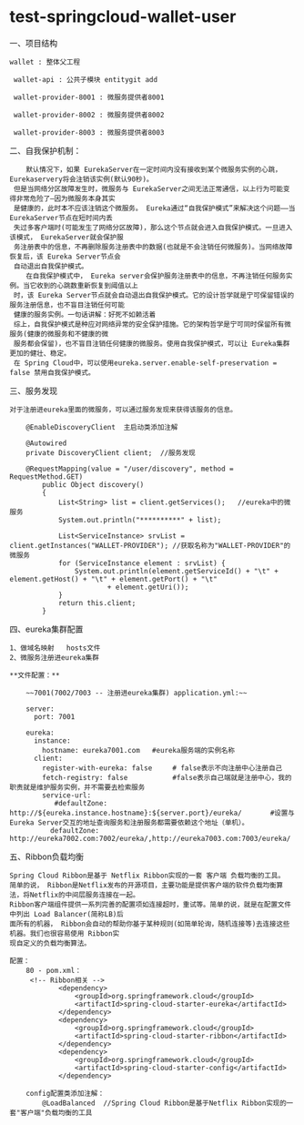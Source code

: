 # test-springcloud-wallet-user

一、项目结构

    wallet : 整体父工程

     wallet-api : 公共子模块 entitygit add 

     wallet-provider-8001 : 微服务提供者8001

     wallet-provider-8002 : 微服务提供者8002

     wallet-provider-8003 : 微服务提供者8003
    
二、自我保护机制：

        默认情况下，如果 EurekaServer在一定时间内没有接收到某个微服务实例的心跳， Eurekaservery将会注销该实例(默认90秒)。
     但是当网络分区故障发生时，微服务与 EurekaServer之间无法正常通信，以上行为可能变得非常危险了—因为微服务本身其实
     是健康的，此时本不应该注销这个微服务。 Eureka通过“自我保护模式”来解决这个问题——当 EurekaServer节点在短时间内丢
     失过多客户端时(可能发生了网络分区故障)，那么这个节点就会进入自我保护模式。一旦进入该模式， EurekaServer就会保护服
     务注册表中的信息，不再删除服务注册表中的数据(也就是不会注销任何微服务)。当网络故障恢复后，该 Eureka Server节点会
     自动退出自我保护模式。
        在自我保护模式中， Eureka server会保护服务注册表中的信息，不再注销任何服务实例。当它收到的心跳数重新恢复到阈值以上
     时，该 Eureka Server节点就会自动退出自我保护模式。它的设计哲学就是宁可保留错误的服务注册信息，也不盲目注销任何可能
     健康的服务实例。一句话讲解：好死不如赖活着
     综上，自我保护模式是种应对网络异常的安全保护措施。它的架构哲学是宁可同时保留所有微服务(健康的微服务和不健康的微
     服务都会保留)，也不盲目注销任何健康的微服务。使用自我保护模式，可以让 Eureka集群更加的健壮、稳定。
     在 Spring Cloud中，可以使用eureka.server.enable-self-preservation = false 禁用自我保护模式。

三、服务发现

    对于注册进eureka里面的微服务，可以通过服务发现来获得该服务的信息。
    
        @EnableDiscoveryClient  主启动类添加注解
    
        @Autowired
        private DiscoveryClient client;  //服务发现
        
        @RequestMapping(value = "/user/discovery", method = RequestMethod.GET)
            public Object discovery()
            {
                List<String> list = client.getServices();   //eureka中的微服务
                System.out.println("**********" + list);
        
                List<ServiceInstance> srvList = client.getInstances("WALLET-PROVIDER"); //获取名称为"WALLET-PROVIDER"的微服务
                for (ServiceInstance element : srvList) {
                    System.out.println(element.getServiceId() + "\t" + element.getHost() + "\t" + element.getPort() + "\t"
                            + element.getUri());
                }
                return this.client;
            }
            
四、eureka集群配置

    1、做域名映射   hosts文件
    2、微服务注册进eureka集群
    
    **文件配置：**
    
        ~~7001(7002/7003 -- 注册进eureka集群) application.yml:~~   
        
        server:
          port: 7001
        
        eureka:
          instance:
            hostname: eureka7001.com   #eureka服务端的实例名称
          client:
            register-with-eureka: false     # false表示不向注册中心注册自己
            fetch-registry: false           #false表示自己端就是注册中心，我的职责就是维护服务实例，并不需要去检索服务
            service-url:
               #defaultZone: http://${eureka.instance.hostname}:${server.port}/eureka/       #设置与Eureka Server交互的地址查询服务和注册服务都需要依赖这个地址（单机）。
              defaultZone: http://eureka7002.com:7002/eureka/,http://eureka7003.com:7003/eureka/
              
    
五、Ribbon负载均衡

    Spring Cloud Ribbon是基于 Netflix Ribbon实现的一套 客户端 负载均衡的工具。
    简单的说， Ribbon是Netflix发布的开源项目，主要功能是提供客户端的软件负载均衡算法，将Netflix的中间层服务连接在一起。
    Ribbon客户端组件提供一系列完善的配置项如连接超时，重试等。简单的说，就是在配置文件中列出 Load Balancer(简称LB)后
    面所有的机器， Ribbon会自动的帮助你基于某种规则(如简单轮询，随机连接等)去连接这些机器。我们也很容易使用 Ribbon实
    现自定义的负载均衡算法。

    配置：
        80 - pom.xml：
         <!-- Ribbon相关 -->
                <dependency>
                    <groupId>org.springframework.cloud</groupId>
                    <artifactId>spring-cloud-starter-eureka</artifactId>
                </dependency>
                <dependency>
                    <groupId>org.springframework.cloud</groupId>
                    <artifactId>spring-cloud-starter-ribbon</artifactId>
                </dependency>
                <dependency>
                    <groupId>org.springframework.cloud</groupId>
                    <artifactId>spring-cloud-starter-config</artifactId>
                </dependency>
                
        config配置类添加注解：
            @LoadBalanced  //Spring Cloud Ribbon是基于Netflix Ribbon实现的一套"客户端"负载均衡的工具
    